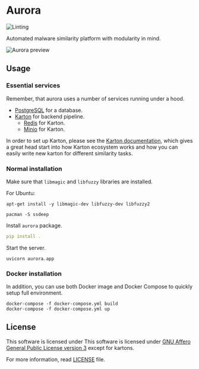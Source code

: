 # Aurora

![Linting](https://github.com/W3ndige/aurora/actions/workflows/lint.yml/badge.svg?branch=master)


Automated malware similarity platform with modularity in mind.

![Aurora preview](docs/_static/aurora_preview.gif)

## Usage

### Essential services

Remember, that aurora uses a number of services running under a hood. 

* [PostgreSQL](https://www.postgresql.org/) for a database.
* [Karton](https://github.com/CERT-Polska/karton) for backend pipeline.
    * [Redis](https://redis.io/) for Karton.
    * [Minio](https://docs.min.io) for Karton.

In order to set up Karton, please see the [Karton documentation](https://karton-core.readthedocs.io), which gives a great
head start into how Karton ecosystem works and how you can easily write new karton for different similarity tasks.


### Normal installation

Make sure that `libmagic` and `libfuzzy` libraries are installed.

For Ubuntu:

```
apt-get install -y libmagic-dev libfuzzy-dev libfuzzy2
```

```
pacman -S ssdeep
```

Install `aurora` package.

```yaml
pip install .
```

Start the server.

```
uvicorn aurora.app
```

### Docker installation

In addition, you can use both Docker image and Docker Compose to quickly setup full environment.

```
docker-compose -f docker-compose.yml build
docker-compose -f docker-compose.yml up
```

## License

This software is licensed under 
This software is licensed under [GNU Affero General Public License version 3](http://www.gnu.org/licenses/agpl-3.0.html) except for kartons.


For more information, read [LICENSE](LICENSE) file.